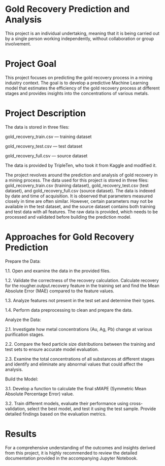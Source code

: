 # Gold Recovery Prediction and Analysis

This project is an individual undertaking, meaning that it is being carried out by a single person working independently, without collaboration or group involvement.


# Project Goal 

This project focuses on predicting the gold recovery process in a mining industry context. The goal is to develop a predictive Machine Learning model that estimates the efficiency of the gold recovery process at different stages and provides insights into the concentrations of various metals.

# Project Description

The data is stored in three files:

gold_recovery_train.csv — training dataset 

gold_recovery_test.csv — test dataset 

gold_recovery_full.csv — source dataset 

The data is provided by TripleTen, who took it from Kaggle and modified it.


The project revolves around the prediction and analysis of gold recovery in a mining process. The data used for this project is stored in three files: gold_recovery_train.csv (training dataset), gold_recovery_test.csv (test dataset), and gold_recovery_full.csv (source dataset). The data is indexed by date and time of acquisition. It is observed that parameters measured closely in time are often similar. However, certain parameters may not be available in the test dataset, and the source dataset contains both training and test data with all features. The raw data is provided, which needs to be processed and validated before building the prediction model.

# Approaches for Gold Recovery Prediction

Prepare the Data:

1.1. Open and examine the data in the provided files.

1.2. Validate the correctness of the recovery calculation. Calculate recovery for the rougher.output.recovery feature in the training set and find the Mean Absolute Error (MAE) compared to the feature values.

1.3. Analyze features not present in the test set and determine their types.

1.4. Perform data preprocessing to clean and prepare the data.

Analyze the Data:

2.1. Investigate how metal concentrations (Au, Ag, Pb) change at various purification stages.

2.2. Compare the feed particle size distributions between the training and test sets to ensure accurate model evaluation.

2.3. Examine the total concentrations of all substances at different stages and identify and eliminate any abnormal values that could affect the analysis.


Build the Model:

3.1. Develop a function to calculate the final sMAPE (Symmetric Mean Absolute Percentage Error) value.

3.2. Train different models, evaluate their performance using cross-validation, select the best model, and test it using the test sample. Provide detailed findings based on the evaluation metrics.

# Results 

For a comprehensive understanding of the outcomes and insights derived from this project, it is highly recommended to review the detailed documentation provided in the accompanying Jupyter Notebook.
